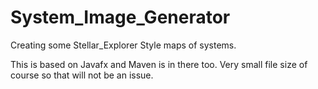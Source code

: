 # System_Image_Generator
Creating some Stellar_Explorer Style maps of systems.

This is based on Javafx and Maven is in there too. Very small file size of course so that will not be an issue.
